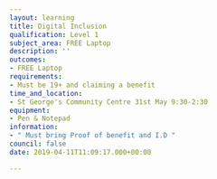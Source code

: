 ```yaml
---
layout: learning
title: Digital Inclusion
qualification: Level 1
subject_area: FREE Laptop
description: ''
outcomes:
- FREE Laptop
requirements:
- Must be 19+ and claiming a benefit
time_and_location:
- St George's Community Centre 31st May 9:30-2:30
equipment:
- Pen & Notepad
information:
- " Must bring Proof of benefit and I.D "
council: false
date: 2019-04-11T11:09:17.000+00:00

---
```

